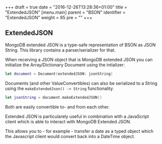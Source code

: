 +++
draft = true
date = "2016-12-26T13:28:36+01:00"
title = "ExtendedJSON"
[menu.main]
  parent = "BSON"
  identifier = "ExtendedJSON"
  weight = 85
  pre = "<i class='fa'></i>"
+++

## ExtendedJSON

MongoDB extended JSON is a type-safe representation of BSON as JSON String. This library contains a parser/serializer for that.

When receiving a JSON object that is MongoDB extended JSON you can initialize the Array/Dictionary Document using the intializer:

```swift
let document = Document(extendedJSON: jsonString)
```

Documents (and other ValueConvertibles) can also be serialized to a String using the `makeExtendedJson() -> String` functionality.

```swift
let jsonString = document.makeExtendedJSON()
```

Both are easily convertible to- and from each other.

Extended JSON is particularely useful in combination with a JavaScript client which is able to interact with MongoDB Extended JSON.

This allows you to - for example - transfer a date as a typed object which the Javascript client would convert back into a DateTime object.